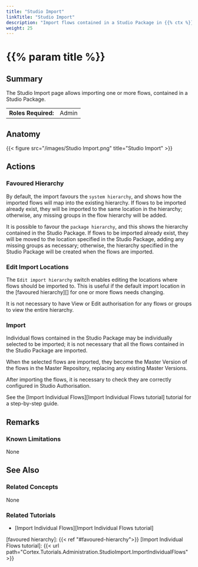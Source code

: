 ```yaml
---
title: "Studio Import"
linkTitle: "Studio Import"
description: "Import flows contained in a Studio Package in {{% ctx %}} Gateway."
weight: 25
---
```


# {{% param title %}}

## Summary

The Studio Import page allows importing one or more flows, contained in a Studio Package.

|                              |                                                                 |
|------------------------------|-----------------------------------------------------------------|
| **Roles Required:**          | Admin                                                           |

## Anatomy

{{< figure src="/images/Studio Import.png" title="Studio Import" >}}

## Actions

### Favoured Hierarchy

By default, the import favours the `system hierarchy`, and shows how the imported flows will map into the existing hierarchy. If flows to be imported already exist, they will be imported to the same location in the hierarchy; otherwise, any missing groups in the flow hierarchy will be added.

It is possible to favour the `package hierarchy`, and this shows the hierarchy contained in the Studio Package. If flows to be imported already exist, they will be moved to the location specified in the Studio Package, adding any missing groups as necessary; otherwise, the hierarchy specified in the Studio Package will be created when the flows are imported.

### Edit Import Locations

The `Edit import hierarchy` switch enables editing the locations where flows should be imported to. This is useful if the default import location in the [favoured hierarchy][] for one or more flows needs changing.

It is not necessary to have View or Edit authorisation for any flows or groups to view the entire hierarchy.

### Import

Individual flows contained in the Studio Package may be individually selected to be imported; it is not necessary that all the flows contained in the Studio Package are imported.

When the selected flows are imported, they become the Master Version of the flows in the Master Repository, replacing any existing Master Versions.

After importing the flows, it is necessary to check they are correctly configured in Studio Authorisation.

See the [Import Individual Flows][Import Individual Flows tutorial] tutorial for a step-by-step guide.

## Remarks

### Known Limitations

None

## See Also

### Related Concepts

None

### Related Tutorials

* [Import Individual Flows][Import Individual Flows tutorial]

[favoured hierarchy]: {{< ref "#favoured-hierarchy">}}
[Import Individual Flows tutorial]: {{< url path="Cortex.Tutorials.Administration.StudioImport.ImportIndividualFlows" >}}
